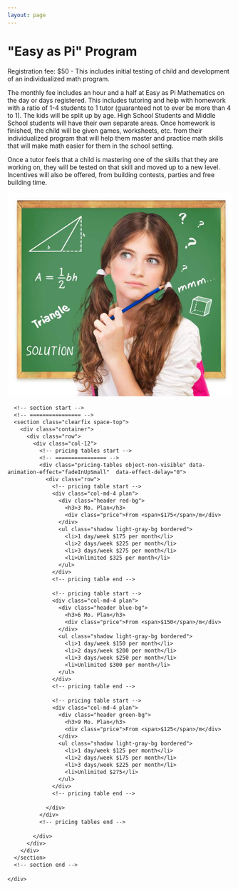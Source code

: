 ```yaml
---
layout: page
---
```


<!-- main start -->
<div class="main col-12">
  <div class="row">
    <div class="col-md-12">
      <h1 class="page-title">"Easy as Pi" Program</h1>
      <div class="separator-2"></div>
      <div class="row">
        <div class="col-md-7 push-lg-5">
          <p>Registration fee: $50 - This includes initial testing of child and development of an individualized math program.</p>
          <p>The monthly fee includes an hour and a half at Easy as Pi Mathematics on the day or days registered.  This includes tutoring and help with homework with a ratio of 1-4 students to 1 tutor (guaranteed not to ever be more than 4 to 1).  The kids will be split up by age.  High School Students and Middle School students will have their own separate areas.  Once homework is finished, the child will be given games, worksheets, etc. from their individualized program that will help them master and practice math skills that will make math easier for them in the school setting.</p>
          <p>Once a tutor feels that a child is mastering one of the skills that they are working on, they will be tested on that skill and moved up to a new level.   Incentives will also be offered, from building contests, parties and free building time.</p>
        </div>
        <div class="col-md-5 pull-lg-7">
          <img src="/images/student_thinking.jpg" class="img-responsive" alt="Math Tutoring Program">
        </div>
      </div>

      <!-- section start -->
      <!-- ================ -->
      <section class="clearfix space-top">
        <div class="container">
          <div class="row">
            <div class="col-12">
              <!-- pricing tables start -->
              <!-- ================ -->
              <div class="pricing-tables object-non-visible" data-animation-effect="fadeInUpSmall"  data-effect-delay="0">
                <div class="row">
                  <!-- pricing table start -->
                  <div class="col-md-4 plan">
                    <div class="header red-bg">
                      <h3>3 Mo. Plan</h3>
                      <div class="price">From <span>$175</span>/m</div>
                    </div>
                    <ul class="shadow light-gray-bg bordered">
                      <li>1 day/week $175 per month</li>
                      <li>2 days/week $225 per month</li>
                      <li>3 days/week $275 per month</li>
                      <li>Unlimited $325 per month</li>
                    </ul>
                  </div>
                  <!-- pricing table end -->

                  <!-- pricing table start -->
                  <div class="col-md-4 plan">
                    <div class="header blue-bg">
                      <h3>6 Mo. Plan</h3>
                      <div class="price">From <span>$150</span>/m</div>
                    </div>
                    <ul class="shadow light-gray-bg bordered">
                      <li>1 day/week $150 per month</li>
                      <li>2 days/week $200 per month</li>
                      <li>3 days/week $250 per month</li>
                      <li>Unlimited $300 per month</li>
                    </ul>
                  </div>
                  <!-- pricing table end -->
                  
                  <!-- pricing table start -->
                  <div class="col-md-4 plan">
                    <div class="header green-bg">
                      <h3>9 Mo. Plan</h3>
                      <div class="price">From <span>$125</span>/m</div>
                    </div>
                    <ul class="shadow light-gray-bg bordered">
                      <li>1 day/week $125 per month</li>
                      <li>2 days/week $175 per month</li>
                      <li>3 days/week $225 per month</li>
                      <li>Unlimited $275</li>
                    </ul>
                  </div>
                  <!-- pricing table end -->
                  
                </div>
              </div>
              <!-- pricing tables end -->

            </div>
          </div>
        </div>
      </section>
      <!-- section end -->

    </div>
  </div>
</div>
<!-- main end -->